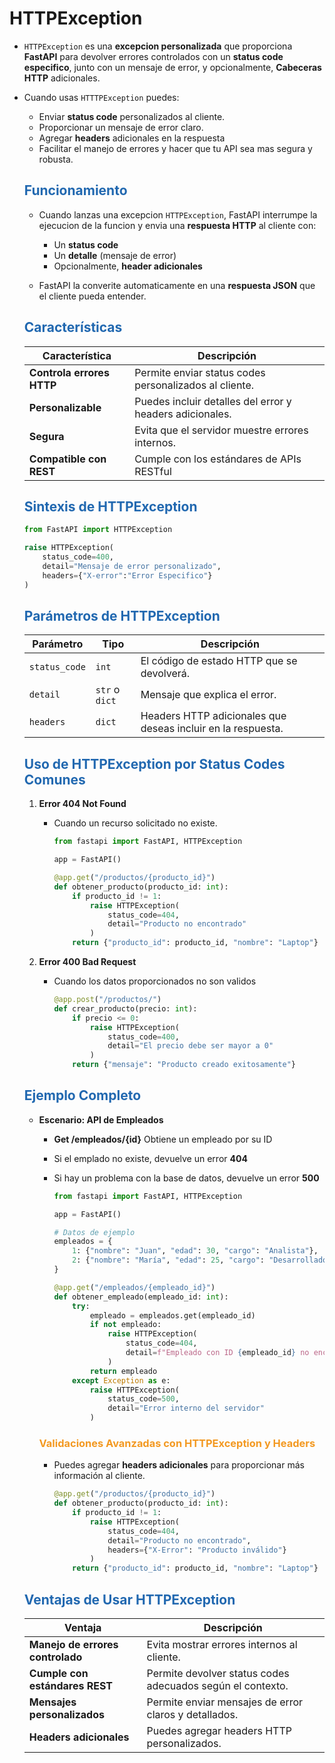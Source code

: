 # HTTPException

* `HTTPException` es una **excepcion personalizada** que proporciona **FastAPI** para devolver errores controlados con un **status code especifico**, junto con un mensaje de error, y opcionalmente, **Cabeceras HTTP** adicionales.
* Cuando usas `HTTTPException` puedes:
    * Enviar **status code** personalizados al cliente.
    * Proporcionar un mensaje de error claro.
    * Agregar **headers** adicionales en la respuesta
    * Facilitar el manejo de errores y hacer que tu API sea mas segura y robusta.
    
    ## <span style="color:#2168b0">Funcionamiento</span>
    
    * Cuando lanzas una excepcion `HTTPException`, FastAPI interrumpe la ejecucion de la funcion y envia una **respuesta HTTP** al cliente con:
        * Un **status code**
        * Un **detalle** (mensaje de error)
        * Opcionalmente, **header adicionales**
        
    * FastAPI la converite automaticamente en una **respuesta JSON** que el cliente pueda entender.
    
    ## <span style="color:#2168b0">Características</span>

    |    **Característica**     |                     **Descripción**                      |
    | ------------------------- | -------------------------------------------------------- |
    | **Controla errores HTTP** | Permite enviar status codes personalizados al cliente.   |
    | **Personalizable**        | Puedes incluir detalles del error y headers adicionales. |
    | **Segura**                | Evita que el servidor muestre errores internos.          |
    | **Compatible con REST**   | Cumple con los estándares de APIs RESTful                |
    
    ## <span style="color:#2168b0">Sintexis de HTTPException</span>
    
    ```python
    from FastAPI import HTTPException

    raise HTTPException(
        status_code=400,
        detail="Mensaje de error personalizado",
        headers={"X-error":"Error Especifico"}
    ) 
    ```

    ## <span style="color:#2168b0">Parámetros de HTTPException</span>

    | **Parámetro** |    **Tipo**    |                       **Descripción**                        |
    | ------------- | -------------- | ------------------------------------------------------------ |
    | `status_code` | `int`          | El código de estado HTTP que se devolverá.                   |
    | `detail`      | `str` o `dict` | Mensaje que explica el error.                                |
    | `headers`     | `dict`         | Headers HTTP adicionales que deseas incluir en la respuesta. |
    

    ## <span style="color:#2168b0">Uso de HTTPException por Status Codes Comunes</span>
    
    1. **Error 404 Not Found**
        * Cuando un recurso solicitado no existe.
        
            ```python
            from fastapi import FastAPI, HTTPException

            app = FastAPI()

            @app.get("/productos/{producto_id}")
            def obtener_producto(producto_id: int):
                if producto_id != 1:
                    raise HTTPException(
                        status_code=404,
                        detail="Producto no encontrado"
                    )
                return {"producto_id": producto_id, "nombre": "Laptop"}
            ```
    2. **Error 400 Bad Request**
        * Cuando los datos proporcionados no son validos
        
            ```python
            @app.post("/productos/")
            def crear_producto(precio: int):
                if precio <= 0:
                    raise HTTPException(
                        status_code=400,
                        detail="El precio debe ser mayor a 0"
                    )
                return {"mensaje": "Producto creado exitosamente"}
            ```


    ## <span style="color:#2168b0">Ejemplo Completo</span>
    
    * **Escenario: API de Empleados**
        * **Get /empleados/{id}** Obtiene un empleado por su ID
        * Si el emplado no existe, devuelve un error **404**
        * Si hay un problema con la base de datos, devuelve un error **500**
        
            ```python
            from fastapi import FastAPI, HTTPException

            app = FastAPI()

            # Datos de ejemplo
            empleados = {
                1: {"nombre": "Juan", "edad": 30, "cargo": "Analista"},
                2: {"nombre": "María", "edad": 25, "cargo": "Desarrolladora"}
            }

            @app.get("/empleados/{empleado_id}")
            def obtener_empleado(empleado_id: int):
                try:
                    empleado = empleados.get(empleado_id)
                    if not empleado:
                        raise HTTPException(
                            status_code=404,
                            detail=f"Empleado con ID {empleado_id} no encontrado"
                        )
                    return empleado
                except Exception as e:
                    raise HTTPException(
                        status_code=500,
                        detail="Error interno del servidor"
                    )
            ```

        ### <span style="color:#f39921">Validaciones Avanzadas con HTTPException y Headers</span>

        * Puedes agregar **headers adicionales** para proporcionar más información al cliente.
        
            ```python
            @app.get("/productos/{producto_id}")
            def obtener_producto(producto_id: int):
                if producto_id != 1:
                    raise HTTPException(
                        status_code=404,
                        detail="Producto no encontrado",
                        headers={"X-Error": "Producto inválido"}
                    )
                return {"producto_id": producto_id, "nombre": "Laptop"}
            ```

    ## <span style="color:#2168b0">Ventajas de Usar HTTPException</span>

    | Ventaja | Descripción |
    | --- | --- |
    | **Manejo de errores controlado** | Evita mostrar errores internos al cliente. |
    | **Cumple con estándares REST** | Permite devolver status codes adecuados según el contexto. |
    | **Mensajes personalizados** | Permite enviar mensajes de error claros y detallados. |
    | **Headers adicionales** | Puedes agregar headers HTTP personalizados. |